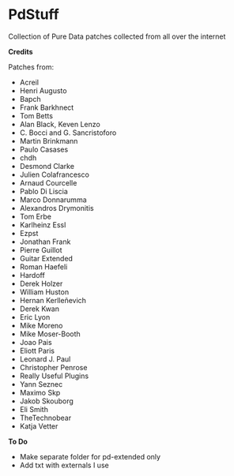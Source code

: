 # PdStuff
Collection of Pure Data patches collected from all over the internet

**Credits**

Patches from: 
* Acreil
* Henri Augusto
* Bapch
* Frank Barkhnect
* Tom Betts
* Alan Black, Keven Lenzo
* C. Bocci and G. Sancristoforo
* Martin Brinkmann
* Paulo Casases
* chdh
* Desmond Clarke
* Julien Colafrancesco
* Arnaud Courcelle
* Pablo Di Liscia
* Marco Donnarumma
* Alexandros Drymonitis
* Tom Erbe
* Karlheinz Essl
* Ezpst
* Jonathan Frank
* Pierre Guillot
* Guitar Extended
* Roman Haefeli
* Hardoff
* Derek Holzer
* William Huston
* Hernan Kerlleñevich
* Derek Kwan
* Eric Lyon
* Mike Moreno
* Mike Moser-Booth
* Joao Pais
* Eliott Paris
* Leonard J. Paul
* Christopher Penrose
* Really Useful Plugins
* Yann Seznec
* Maximo Skp
* Jakob Skouborg
* Eli Smith
* TheTechnobear
* Katja Vetter


**To Do**
* Make separate folder for pd-extended only
* Add txt with externals I use
